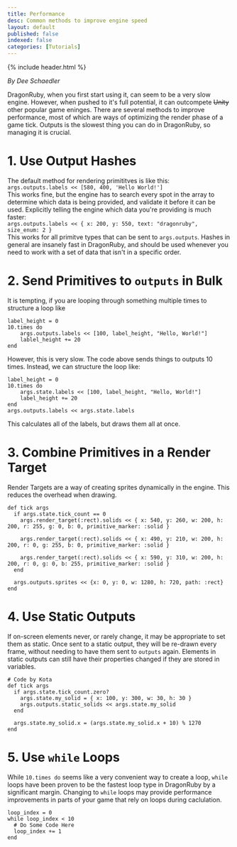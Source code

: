 ```yaml
---
title: Performance
desc: Common methods to improve engine speed
layout: default
published: false
indexed: false
categories: [Tutorials]
---
```


{% include header.html %}

_By Dee Schaedler_

DragonRuby, when you first start using it, can seem to be a very slow engine. However, when pushed to it's full potential, it can outcompete ~~Unity~~ other popular game eninges. There are several methods to improve performance, most of which are ways of optimizing the render phase of a game tick. Outputs is the slowest thing you can do in DragonRuby, so managing it is crucial.

# 1. Use Output Hashes
The default method for rendering primititves is like this:  
`args.outputs.labels << [580, 400, 'Hello World!']`  
This works fine, but the engine has to search every spot in the array to determine which data is being provided, and validate it before it can be used. Explicitly telling the engine which data you're providing is much faster:  
`args.outputs.labels << { x: 200, y: 550, text: "dragonruby", size_enum: 2 }`  
This works for all primitve types that can be sent to `args.outputs`. Hashes in general are insanely fast in DragonRuby, and should be used whenever you need to work with a set of data that isn't in a specific order.

# 2. Send Primitives to `outputs` in Bulk
It is tempting, if you are looping through something multiple times to structure a loop like
```
label_height = 0
10.times do
    args.outputs.labels << [100, label_height, "Hello, World!"]
    lablel_height += 20
end
```
However, this is very slow. The code above sends things to outputs 10 times. Instead, we can structure the loop like:
```
label_height = 0
10.times do
    args.state.labels << [100, label_height, "Hello, World!"]
    label_height += 20
end
args.outputs.labels << args.state.labels
```
This calculates all of the labels, but draws them all at once.

# 3. Combine Primitives in a Render Target
Render Targets are a way of creating sprites dynamically in the engine. This reduces the overhead when drawing.
```
def tick args
  if args.state.tick_count == 0
    args.render_target(:rect).solids << { x: 540, y: 260, w: 200, h: 200, r: 255, g: 0, b: 0, primitive_marker: :solid }

    args.render_target(:rect).solids << { x: 490, y: 210, w: 200, h: 200, r: 0, g: 255, b: 0, primitive_marker: :solid }

    args.render_target(:rect).solids << { x: 590, y: 310, w: 200, h: 200, r: 0, g: 0, b: 255, primitive_marker: :solid }
  end
  
  args.outputs.sprites << {x: 0, y: 0, w: 1280, h: 720, path: :rect}
end
```

# 4. Use Static Outputs
If on-screen elements never, or rarely change, it may be appropriate to set them as static. Once sent to a static output, they will be re-drawn every frame, without needing to have them sent to `outputs` again. Elements in static outputs can still have their properties changed if they are stored in variables.
```
# Code by Kota
def tick args
  if args.state.tick_count.zero?
    args.state.my_solid = { x: 100, y: 300, w: 30, h: 30 }
    args.outputs.static_solids << args.state.my_solid
  end

  args.state.my_solid.x = (args.state.my_solid.x + 10) % 1270
end
```

# 5. Use `while` Loops
While `10.times do` seems like a very convenient way to create a loop, `while` loops have been proven to be the fastest loop type in DragonRuby by a significant margin. Changing to `while` loops may provide performance improvements in parts of your game that rely on loops during caclulation.
```
loop_index = 0
while loop_index < 10
  # Do Some Code Here
  loop_index += 1
end
```